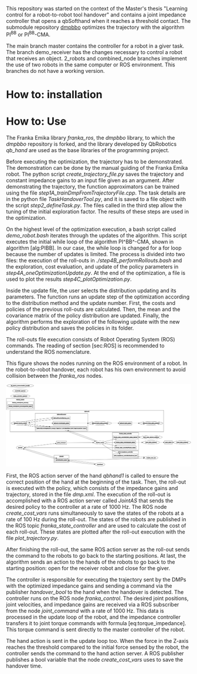 This repository was started on the context of the Master's thesis "Learning control for a robot-to-robot tool handover" and contains a joint impedance controller that opens a qbSofthand when it reaches a threshold contact. The submodule repository [dmpbbo](https://github.com/ignacio-pm/dmpbbo) optimizes the trajectory with the algorithm PI<sup>BB</sup> or PI<sup>BB</sup>-CMA. 

The main branch master contains the controller for a robot in a giver task. The branch demo_receiver has the changes necessary to control a robot that receives an object. 2_robots and combined_node branches implement the use of two robots in the same computer or ROS environment. This branches do not have a working version. 

# How to: installation



# How to: Use

The Franka Emika library *franka\_ros*, the
*dmpbbo* library, to which the *dmpbbo* repository is
forked, and the library developed by QbRobotics *qb\_hand* are used as the base libraries of the programming project.

Before executing the optimization, the trajectory has to be
demonstrated. The demonstration can be done by the manual guiding of the
Franka Emika robot. The python script *create\_trajectory\_file.py*
saves the trajectory and constant impedance gains to an input file given
as an argument. After demonstrating the trajectory, the function
approximators can be trained using the file
*step1A\_trainDmpFromTrajectoryFile.cpp*. The task details are in the
python file *TaskHandoverTool.py*, and it is saved to a file object with
the script *step2\_defineTask.py*. The files called in the third step
allow the tuning of the initial exploration factor. The results of these
steps are used in the optimization.

On the highest level of the optimization execution, a bash script called
*demo\_robot.bash* iterates through the updates of the algorithm. This
script executes the initial while loop of the algorithm PI^BB^-CMA,
shown in algorithm \[alg:PIBB\]. In our case, the while loop is changed
for a for loop because the number of updates is limited. The process is
divided into two files: the execution of the roll-outs in
*./step4B\_performRollouts.bash* and the exploration, cost evaluation,
and update of the policy parameters in
*step4A\_oneOptimizationUpdate.py*. At the end of the optimization, a
file is used to plot the results *step4C\_plotOptimization.py*.

Inside the update file, the user selects the distribution updating and
its parameters. The function runs an update step of the optimization
according to the distribution method and the update number. First, the
costs and policies of the previous roll-outs are calculated. Then, the
mean and the covariance matrix of the policy distribution are updated.
Finally, the algorithm performs the exploration of the following update
with the new policy distribution and saves the policies in its folder.

The roll-outs file execution consists of Robot Operating System (ROS)
commands. The reading of section \[sec:ROS\] is recommended to
understand the ROS nomenclature.

This figure shows the nodes running on the ROS environment
of a robot. In the robot-to-robot handover, each robot has his own
environment to avoid collision between the *franka\_ros* nodes.

![image](images/rosgraph.png?raw=true "Title")

First, the ROS action server of the hand *qbhand1* is called to ensure
the correct position of the hand at the beginning of the task. Then, the
roll-out is executed with the policy, which consists of the impedance
gains and trajectory, stored in the file *dmp.xml*. The execution of the
roll-out is accomplished with a ROS action server called *JointAS* that
sends the desired policy to the controller at a rate of 1000 Hz. The ROS
node *create\_cost\_vars* runs simultaneously to save the states of the
robots at a rate of 100 Hz during the roll-out. The states of the robots
are published in the ROS topic *franka\_state\_controller* and are used
to calculate the cost of each roll-out. These states are plotted after
the roll-out execution with the file *plot\_trajectory.py*.

After finishing the roll-out, the same ROS action server as the roll-out
sends the command to the robots to go back to the starting positions. At
last, the algorithm sends an action to the hands of the robots to go
back to the starting position: open for the receiver robot and close for
the giver.

The controller is responsible for executing the trajectory sent by the
DMPs with the optimized impedance gains and sending a command via the
publisher *handover\_bool* to the hand when the handover is detected.
The controller runs on the ROS node *franka\_control*. The desired joint
positions, joint velocities, and impedance gains are received via a ROS
subscriber from the node *joint\_command* with a rate of 1000 Hz. This
data is processed in the update loop of the robot, and the impedance
controller transfers it to joint torque commands with formula
\[eq:torque\_impedance\]. This torque command is sent directly to the
master controller of the robot.

The hand action is sent in the update loop too. When the force in the
Z-axis reaches the threshold compared to the initial force sensed by the
robot, the controller sends the command to the hand action server. A ROS
publisher publishes a bool variable that the node *create\_cost\_vars*
uses to save the handover time.


